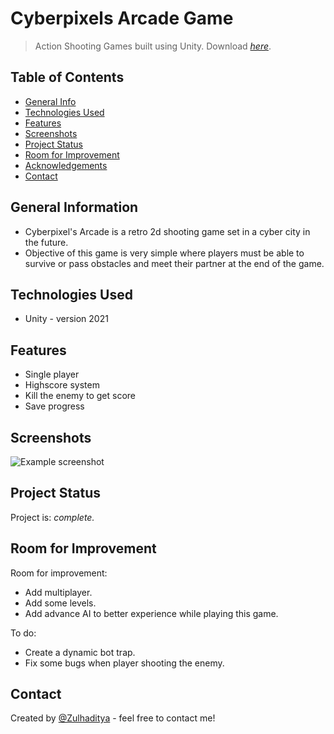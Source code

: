 # Cyberpixels Arcade Game
> Action Shooting Games built using Unity.
> Download [_here_](https://drive.google.com/file/d/1IiOFReh1Cd_k3t_ha2MLiWRy4YiBds73/view?usp=sharing).

## Table of Contents
* [General Info](#general-information)
* [Technologies Used](#technologies-used)
* [Features](#features)
* [Screenshots](#screenshots)
* [Project Status](#project-status)
* [Room for Improvement](#room-for-improvement)
* [Acknowledgements](#acknowledgements)
* [Contact](#contact)

## General Information
- Cyberpixel's Arcade is a retro 2d shooting game set in a cyber city in the future.
- Objective of this game is very simple where players must be able to survive or pass obstacles and meet their partner at the end of the game.

## Technologies Used
- Unity - version 2021

## Features
- Single player
- Highscore system
- Kill the enemy to get score
- Save progress

## Screenshots
![Example screenshot](./img/personal-note.png)

## Project Status
Project is: _complete._ <!-- / _complete_ / _no longer being worked on_. reason ? -->

## Room for Improvement

Room for improvement:
- Add multiplayer.
- Add some levels.
- Add advance AI to better experience while playing this game.

To do:
- Create a dynamic bot trap.
- Fix some bugs when player shooting the enemy.

## Contact
Created by [@Zulhaditya](https://itsmyportofolio.netlify.app/) - feel free to contact me!
